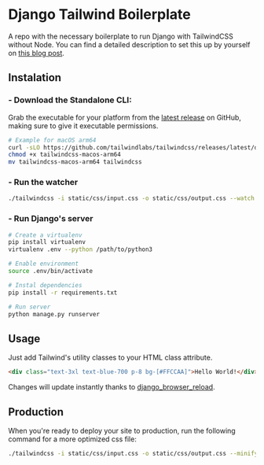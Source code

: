 # Django Tailwind Boilerplate
A repo with the necessary boilerplate to run Django with TailwindCSS without Node.
You can find a detailed description to set this up by yourself on [this blog post](ericluna.dev/blog).

## Instalation
### - Download the Standalone CLI:
Grab the executable for your platform from the [latest release](https://github.com/tailwindlabs/tailwindcss/releases/tag/v3.0.23) on GitHub, making sure to give it executable permissions.

``` bash
# Example for macOS arm64
curl -sLO https://github.com/tailwindlabs/tailwindcss/releases/latest/download/tailwindcss-macos-arm64
chmod +x tailwindcss-macos-arm64
mv tailwindcss-macos-arm64 tailwindcss
```

### - Run the watcher
``` bash
./tailwindcss -i static/css/input.css -o static/css/output.css --watch
```

### - Run Django's server
``` bash
# Create a virtualenv
pip install virtualenv
virtualenv .env --python /path/to/python3

# Enable environment
source .env/bin/activate

# Instal dependencies
pip install -r requirements.txt

# Run server
python manage.py runserver
```

## Usage
Just add Tailwind's utility classes to your HTML class attribute.
``` html
<div class="text-3xl text-blue-700 p-8 bg-[#FFCCAA]">Hello World!</div>
```

Changes will update instantly thanks to [django_browser_reload](https://github.com/adamchainz/django-browser-reload).

## Production
When you're ready to deploy your site to production, run the following command for a more optimized css file:
``` bash
./tailwindcss -i static/css/input.css -o static/css/output.css --minify
```
